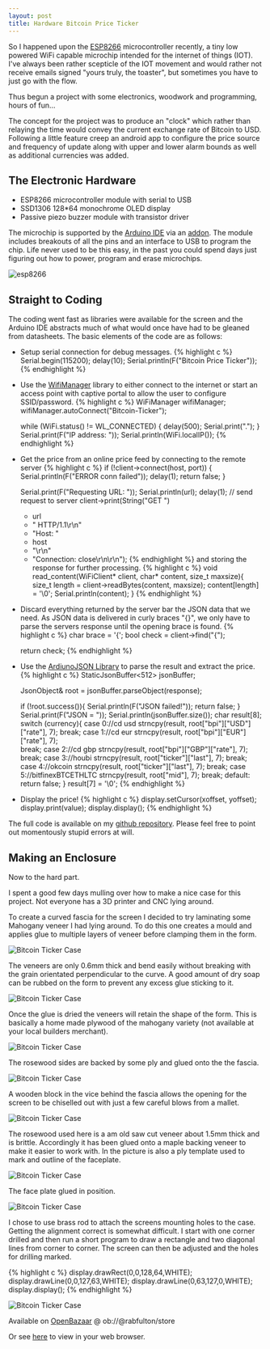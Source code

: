 ```yaml
---
layout: post
title: Hardware Bitcoin Price Ticker
---
```


So I happened upon the [ESP8266](https://en.wikipedia.org/wiki/ESP8266) microcontroller recently, a tiny low powered WiFi capable microchip intended for the internet of things (IOT). I've always been rather scepticle of the IOT movement and would rather not receive emails signed "yours truly, the toaster", but sometimes you have to just go with the flow.

Thus begun a project with some electronics, woodwork and programming, hours of fun...

The concept for the project was to produce an "clock" which rather than relaying the time would convey the current exchange rate of Bitcoin to USD. Following a little feature creep an android app to configure the price source and frequency of update along with upper and lower alarm bounds as well as additional currencies was added.


## The Electronic Hardware

* ESP8266 microcontroller module with serial to USB
* SSD1306 128*64 monochrome OLED display
* Passive piezo buzzer module with transistor driver

The microchip is supported by the [Arduino IDE](https://www.arduino.cc/en/Main/Software) via an [addon](https://github.com/esp8266/Arduino). The module includes breakouts of all the pins and an interface to USB to program the chip. Life never used to be this easy, in the past you could spend days just figuring out how to power, program and erase microchips.

![esp8266](/img/esp8266.jpg)

## Straight to Coding

The coding went fast as libraries were available for the screen and the Arduino IDE abstracts much of what would once have had to be gleaned from datasheets. The basic elements of the code are as follows:

* Setup serial connection for debug messages.
{% highlight c %}
Serial.begin(115200);
delay(10);
  Serial.println(F("Bitcoin Price Ticker"));
{% endhighlight %} 
* Use the [WifiManager](https://github.com/tzapu/WiFiManager) library to either connect to the internet or start an access point with captive portal to allow the user to configure SSID/password.
{% highlight c %}
  WiFiManager wifiManager;
  wifiManager.autoConnect("Bitcoin-Ticker");  

  while (WiFi.status() != WL_CONNECTED) {
    delay(500);
    Serial.print(".");
  }
  Serial.print(F("IP address: "));
  Serial.println(WiFi.localIP()); 
{% endhighlight %}
* Get the price from an online price feed by connecting to the remote server
	{% highlight c %}
  if (!client->connect(host, port)) {
    Serial.println(F("ERROR conn failed"));
    delay(1);
    return false;
  }
  
  Serial.print(F("Requesting URL: "));
  Serial.println(url);
  delay(1);
  // send request to server
  client->print(String("GET ") 
  + url 
  + " HTTP/1.1\r\n" 
  + "Host: " 
  + host 
  + "\r\n" 
  + "Connection: close\r\n\r\n");
 {% endhighlight %}
and storing the response for further processing.
{% highlight c %}
 void read_content(WiFiClient* client, char* content, size_t maxsize){
   size_t length = client->readBytes(content, maxsize);
   content[length] = '\0';
   Serial.println(content); 
 }
{% endhighlight %}

* Discard everything returned by the server bar the JSON data that we need. As JSON data is delivered in curly braces "{}", we only have to parse the servers response until the opening brace is found.
{% highlight c %}
  char brace = '{';
  bool check = client->find("{");

  return check;
{% endhighlight %}
* Use the [ArdiunoJSON Library](https://github.com/bblanchon/ArduinoJson) to parse the result and extract the price.
{% highlight c %}
  StaticJsonBuffer<512> jsonBuffer;

  JsonObject& root = jsonBuffer.parseObject(response);

  if (!root.success()){
    Serial.println(F("JSON failed!"));
    return false;
  }
  Serial.print(F("JSON = "));
  Serial.println(jsonBuffer.size());
  char result[8];
  switch (currency){
    case 0://cd usd
        strncpy(result, root["bpi"]["USD"]["rate"], 7);
        break;
    case 1://cd eur
       strncpy(result, root["bpi"]["EUR"]["rate"], 7);     
       break;
    case 2://cd gbp
       strncpy(result, root["bpi"]["GBP"]["rate"], 7);
       break;
    case 3://houbi
       strncpy(result, root["ticker"]["last"], 7);
       break;
    case 4://okcoin
       strncpy(result, root["ticker"]["last"], 7);
       break;
    case 5://bitfinexBTCETHLTC
       strncpy(result, root["mid"], 7);
       break;
    default:
       return false;
  }
  result[7] = '\0';
{% endhighlight %}
* Display the price!
{% highlight c %}
 display.setCursor(xoffset, yoffset);
 display.print(value);
 display.display();
{% endhighlight %}
 
The full code is available on my [github repository](https://github.com/rabfulton/HardwareBitcoinTicker). Please feel free to point out momentously stupid errors at will.
 
## Making an Enclosure
 
Now to the hard part.
 
I spent a good few days mulling over how to make a nice case for this project. Not everyone has a 3D printer and CNC lying around.

To create a curved fascia for the screen I decided to try laminating some Mahogany veneer I had lying around. To do this one creates a mould and applies glue to multiple layers of veneer before clamping them in the form.

 ![Bitcoin Ticker Case](/img/btc1.jpg)

The veneers are only 0.6mm thick and bend easily without breaking with the grain orientated perpendicular to the curve. A good amount of dry soap can be rubbed on the form to prevent any excess glue sticking to it.

 ![Bitcoin Ticker Case](/img/btc2.jpg)

Once the glue is dried the veneers will retain the shape of the form. This is basically a home made plywood of the mahogany variety (not available at your local builders merchant).

 ![Bitcoin Ticker Case](/img/btc3.jpg)

The rosewood sides are backed by some ply and glued onto the the fascia.

 ![Bitcoin Ticker Case](/img/btc4.jpg)

A wooden block in the vice behind the fascia allows the opening for the screen to be chiselled out with just a few careful blows from a mallet.
 
 ![Bitcoin Ticker Case](/img/btc5.jpg)

The rosewood used here is a am old saw cut veneer about 1.5mm thick and is brittle. Accordingly it has been glued onto a maple backing veneer to make it easier to work with. In the picture is also a ply template used to mark and outline of the faceplate.

 ![Bitcoin Ticker Case](/img/btc6.jpg)
  
The face plate glued in position.

 ![Bitcoin Ticker Case](/img/btc7.jpg)

I chose to use brass rod to attach the screens mounting holes to the case. Getting the alignment correct is somewhat difficult. I start with one corner drilled and then run a short program to draw a rectangle and two diagonal lines from corner to corner. The screen can then be adjusted and the holes for drilling marked.

{% highlight c %}
  display.drawRect(0,0,128,64,WHITE);
  display.drawLine(0,0,127,63,WHITE);
  display.drawLine(0,63,127,0,WHITE);
  display.display();
{% endhighlight %}

![Bitcoin Ticker Case](/img/btc8.jpg)

Available on [OpenBazaar](http://openbazaar.org/) @ ob://@rabfulton/store

Or see [here](http://duosear.ch/@rabfulton) to view in your web browser.
